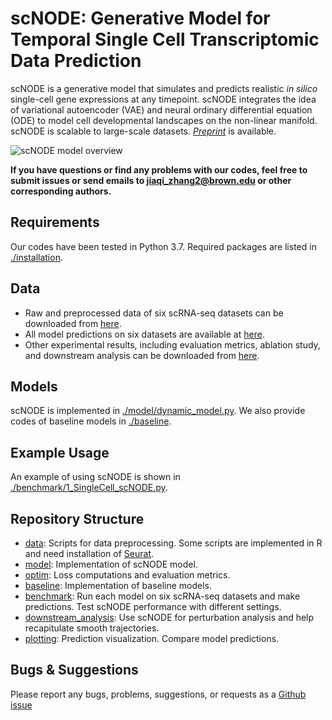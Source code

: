 # scNODE: Generative Model for Temporal Single Cell Transcriptomic Data Prediction

scNODE is a generative model that simulates and predicts realistic *in silico* single-cell gene expressions at any timepoint. scNODE integrates the idea of variational autoencoder (VAE) and neural ordinary differential equation (ODE) to model cell developmental landscapes on the non-linear manifold. scNODE is scalable to large-scale datasets. [*Preprint*](https://www.biorxiv.org/content/10.1101/2023.11.22.568346v1) is available.

![scNODE model overview](https://github.com/rsinghlab/scNODE/blob/main/model_illustration.jpg?raw=true)

**If you have questions or find any problems with our codes, feel free to submit issues or send emails to jiaqi_zhang2@brown.edu or other corresponding authors.**
 
## Requirements

Our codes have been tested in Python 3.7. Required packages are listed in [./installation](./installation).

## Data

- Raw and preprocessed data of six scRNA-seq datasets can be downloaded from [here](https://figshare.com/articles/dataset/Raw_and_processed_data_of_six_scRNA-seq_datasets_/24493369).
- All model predictions on six datasets are available at [here](https://figshare.com/articles/dataset/Model_predictions_/24493732).
- Other experimental results, including evaluation metrics, ablation study, and downstream analysis can be downloaded from [here](https://figshare.com/articles/dataset/Other_experiment_results_/24493459).



## Models

scNODE is implemented in [./model/dynamic_model.py](./model/dynamic_model.py). We also provide codes of baseline models in [./baseline](./baseline).


## Example Usage

An example of using scNODE is shown in [./benchmark/1_SingleCell_scNODE.py](./benchmark/1_SingleCell_scNODE.py).


## Repository Structure

- [data](./data): Scripts for data preprocessing. Some scripts are implemented in R and need installation of [Seurat](https://satijalab.org/seurat/).
- [model](./model): Implementation of scNODE model.
- [optim](./optim): Loss computations and evaluation metrics.
- [baseline](./baseline): Implementation of baseline models.
- [benchmark](./benchmark): Run each model on six scRNA-seq datasets and make predictions. Test scNODE performance with different settings.
- [downstream_analysis](./downstream_analysis): Use scNODE for perturbation analysis and help recapitulate smooth trajectories.
- [plotting](./plotting): Prediction visualization. Compare model predictions.



## Bugs & Suggestions

Please report any bugs, problems, suggestions, or requests as a [Github issue](https://github.com/rsinghlab/scNODE/issues)
